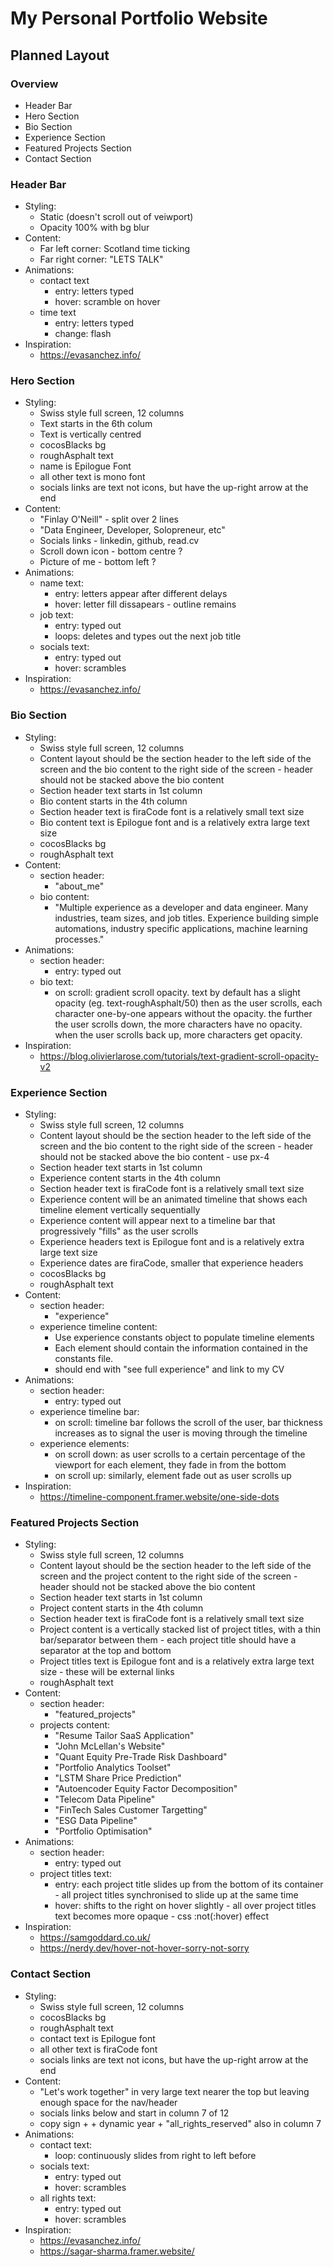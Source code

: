# My Personal Portfolio Website

## Planned Layout 
### Overview
- Header Bar
- Hero Section 
- Bio Section
- Experience Section
- Featured Projects Section
- Contact Section

### Header Bar
- Styling: 
    - Static (doesn't scroll out of veiwport)
    - Opacity 100% with bg blur
- Content: 
    - Far left corner: Scotland time ticking
    - Far right corner: "LETS TALK"
- Animations: 
    - contact text 
        - entry: letters typed 
        - hover: scramble on hover
    - time text 
        - entry: letters typed
        - change: flash
- Inspiration: 
    - https://evasanchez.info/

### Hero Section
- Styling: 
    - Swiss style full screen, 12 columns
    - Text starts in the 6th colum
    - Text is vertically centred
    - cocosBlacks bg
    - roughAsphalt text
    - name is Epilogue Font
    - all other text is mono font
    - socials links are text not icons, but have the up-right arrow at the end
- Content: 
    - "Finlay O'Neill" - split over 2 lines
    - "Data Engineer, Developer, Solopreneur, etc"
    - Socials links - linkedin, github, read.cv
    - Scroll down icon - bottom centre ?
    - Picture of me - bottom left ?
- Animations: 
    - name text: 
        - entry: letters appear after different delays
        - hover: letter fill dissapears - outline remains
    - job text: 
        - entry: typed out
        - loops: deletes and types out the next job title
    - socials text: 
        - entry: typed out
        - hover: scrambles
- Inspiration: 
    - https://evasanchez.info/

### Bio Section
- Styling: 
    - Swiss style full screen, 12 columns
    - Content layout should be the section header to the left side of the screen and the bio content to the right side of the screen - header should not be stacked above the bio content
    - Section header text starts in 1st column
    - Bio content starts in the 4th column
    - Section header text is firaCode font is a relatively small text size
    - Bio content text is Epilogue font and is a relatively extra large text size
    - cocosBlacks bg
    - roughAsphalt text
- Content: 
    - section header: 
        - "about_me"
    - bio content: 
        - "Multiple experience as a developer and data engineer. Many industries, team sizes, and job titles. Experience building simple automations, industry specific applications, machine learning processes."
- Animations:
    - section header: 
        - entry: typed out
    - bio text: 
        - on scroll: gradient scroll opacity. text by default has a slight opacity (eg. text-roughAsphalt/50) then as the user scrolls, each character one-by-one appears without the opacity. the further the user scrolls down, the more characters have no opacity. when the user scrolls back up, more characters get opacity. 
- Inspiration: 
    - https://blog.olivierlarose.com/tutorials/text-gradient-scroll-opacity-v2
    

### Experience Section
- Styling: 
    - Swiss style full screen, 12 columns
    - Content layout should be the section header to the left side of the screen and the bio content to the right side of the screen - header should not be stacked above the bio content - use px-4
    - Section header text starts in 1st column
    - Experience content starts in the 4th column
    - Section header text is firaCode font is a relatively small text size
    - Experience content will be an animated timeline that shows each timeline element vertically sequentially
    - Experience content will appear next to a timeline bar that progressively "fills" as the user scrolls
    - Experience headers text is Epilogue font and is a relatively extra large text size
    - Experience dates are firaCode, smaller that experience headers
    - cocosBlacks bg
    - roughAsphalt text
- Content: 
    - section header: 
        - "experience"
    - experience timeline content: 
        - Use experience constants object to populate timeline elements
        - Each element should contain the information contained in the constants file. 
        - should end with "see full experience" and link to my CV 
- Animations:
    - section header: 
        - entry: typed out
    - experience timeline bar:
        - on scroll: timeline bar follows the scroll of the user, bar thickness increases as to signal the user is moving through the timeline 
    - experience elements: 
        - on scroll down: as user scrolls to a certain percentage of the viewport for each element, they fade in from the bottom
        - on scroll up: similarly, element fade out as user scrolls up
- Inspiration: 
    - https://timeline-component.framer.website/one-side-dots

### Featured Projects Section
- Styling: 
    - Swiss style full screen, 12 columns
    - Content layout should be the section header to the left side of the screen and the project content to the right side of the screen - header should not be stacked above the bio content
    - Section header text starts in 1st column
    - Project content starts in the 4th column
    - Section header text is firaCode font is a relatively small text size
    - Project content is a vertically stacked list of project titles, with a thin bar/separator between them - each project title should have a separator at the top and bottom
    - Project titles text is Epilogue font and is a relatively extra large text size - these will be external links
    - roughAsphalt text
- Content: 
    - section header: 
        - "featured_projects"
    - projects content: 
        - "Resume Tailor SaaS Application"
        - "John McLellan's Website"
        - "Quant Equity Pre-Trade Risk Dashboard"
        - "Portfolio Analytics Toolset" 
        - "LSTM Share Price Prediction" 
        - "Autoencoder Equity Factor Decomposition" 
        - "Telecom Data Pipeline"
        - "FinTech Sales Customer Targetting"
        - "ESG Data Pipeline"
        - "Portfolio Optimisation" 
- Animations:
    - section header: 
        - entry: typed out
    - project titles text: 
        - entry: each project title slides up from the bottom of its container - all project titles synchronised to slide up at the same time
        - hover: shifts to the right on hover slightly - all over project titles text becomes more opaque - css :not(:hover) effect
- Inspiration: 
    - https://samgoddard.co.uk/
    - https://nerdy.dev/hover-not-hover-sorry-not-sorry

### Contact Section
- Styling: 
    - Swiss style full screen, 12 columns
    - cocosBlacks bg
    - roughAsphalt text
    - contact text is Epilogue font
    - all other text is firaCode font
    - socials links are text not icons, but have the up-right arrow at the end
- Content: 
    - "Let's work together" in very large text nearer the top but leaving enough space for the nav/header
    - socials links below and start in column 7 of 12
    - copy sign + + dynamic year + "all_rights_reserved" also in column 7
- Animations: 
    - contact text: 
        - loop: continuously slides from right to left before 
    - socials text: 
        - entry: typed out
        - hover: scrambles
    - all rights text: 
        - entry: typed out
        - hover: scrambles
- Inspiration: 
    - https://evasanchez.info/
    - https://sagar-sharma.framer.website/
        


